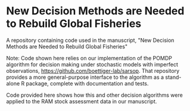 # New Decision Methods are Needed to Rebuild Global Fisheries

A repository containing code used in the manuscript, "New Decision Methods are Needed to Rebuild Global Fisheries"

Note: Code shown here relies on our implementation of the POMDP algorithm
for decision making under stochastic models with imperfect observations,
<https://github.com/boettiger-lab/sarsop>.  That repository provides a more
general-purpose interface to the algorithm as a stand-alone R package,
complete with documentation and tests.  

Code provided here shows how this and other decision algorithms were applied
to the RAM stock assessment data in our manuscript.


